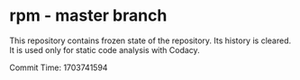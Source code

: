 # rpm - master branch

This repository contains frozen state of the repository.
Its history is cleared. It is used only for static code
analysis with Codacy.

Commit Time: 1703741594